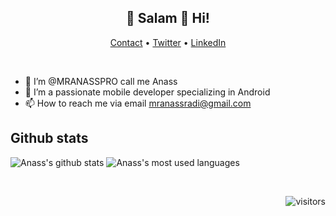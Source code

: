 <h2 align="center">👋 Salam 🔶 Hi!</h2>
<p align="center">
  <a href="https://mranasspro.github.io" target="_blank">Contact</a> •
  <a href="https://twitter.com/AnassRadi2" target="_blank">Twitter</a> •
  <a href="https://www.linkedin.com/in/anass-radi1" target="_blank">LinkedIn</a> 
</p>
<br/>

- 👋 I’m @MRANASSPRO call me Anass
- 👀 I’m  a passionate mobile developer specializing in Android
- 📫 How to reach me via email mranassradi@gmail.com

## Github stats
![Anass's github stats](https://github-readme-stats.vercel.app/api?username=MRANASSPRO&count_private=true&theme=tokyonight&show_icons=true&hide=stars,contribs)
![Anass's most used languages](https://github-readme-stats.vercel.app/api/top-langs/?username=MRANASSPRO&langs_count=8&theme=radical)


<br/>
<div align="right">

![visitors](https://visitor-badge.glitch.me/badge?page_id=MRANASSPRO.MRANASSPRO)

</div>

